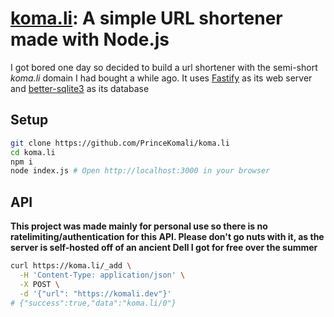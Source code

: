 # [koma.li](https://koma.li): A simple URL shortener made with Node.js
I got bored one day so decided to build a url shortener with the semi-short _koma.li_ domain I had bought a while ago. It uses [Fastify](http://npmjs.com/package/fastify) as its web server and [better-sqlite3](https://www.npmjs.com/package/better-sqlite3) as its database
## Setup
```bash
git clone https://github.com/PrinceKomali/koma.li
cd koma.li
npm i
node index.js # Open http://localhost:3000 in your browser
```
## API
**This project was made mainly for personal use so there is no ratelimiting/authentication for this API. Please don't go nuts with it, as the server is self-hosted off of an ancient Dell I got for free over the summer**

```bash
curl https://koma.li/_add \
  -H 'Content-Type: application/json' \
  -X POST \
  -d '{"url": "https://komali.dev"}'
# {"success":true,"data":"koma.li/0"} 
```